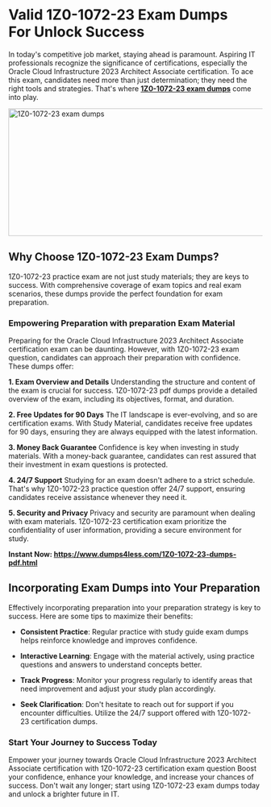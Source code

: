 <h1><strong>Valid 1Z0-1072-23 Exam Dumps For&nbsp;Unlock Success</strong></h1>
<p>In today's competitive job market, staying ahead is paramount. Aspiring IT professionals recognize the significance of certifications, especially the Oracle Cloud Infrastructure 2023 Architect Associate certification. To ace this exam, candidates need more than just determination; they need the right tools and strategies. That's where <a href="https://www.dumps4less.com/1Z0-1072-23-dumps-pdf.html"><strong>1Z0-1072-23 exam dumps</strong></a> come into play.</p>
<p><a href="https://www.dumps4less.com/1Z0-1072-23-dumps-pdf.html"><img src="https://i.ibb.co/X5n2HkL/image.png" alt="1Z0-1072-23 exam dumps" width="760" height="253" /></a></p>
<h2><strong>Why Choose 1Z0-1072-23 Exam Dumps?</strong></h2>
<p>1Z0-1072-23&nbsp;practice exam are not just study materials; they are keys to success. With comprehensive coverage of exam topics and real exam scenarios, these dumps provide the perfect foundation for exam preparation.</p>
<h3><strong>Empowering Preparation with&nbsp;preparation Exam&nbsp;Material</strong></h3>
<p>Preparing for the Oracle Cloud Infrastructure 2023 Architect Associate certification exam can be daunting. However, with 1Z0-1072-23 exam question, candidates can approach their preparation with confidence. These dumps offer:</p>
<p><strong>1. Exam Overview and Details</strong> Understanding the structure and content of the exam is crucial for success. 1Z0-1072-23&nbsp;pdf dumps provide a detailed overview of the exam, including its objectives, format, and duration.</p>
<p><strong>2. Free Updates for 90 Days</strong> The IT landscape is ever-evolving, and so are certification exams. With Study Material, candidates receive free updates for 90 days, ensuring they are always equipped with the latest information.</p>
<p><strong>3. Money Back Guarantee</strong> Confidence is key when investing in study materials. With a money-back guarantee, candidates can rest assured that their investment in exam&nbsp;questions is protected.</p>
<p><strong>4. 24/7 Support</strong> Studying for an exam doesn't adhere to a strict schedule. That's why 1Z0-1072-23&nbsp;practice question offer 24/7 support, ensuring candidates receive assistance whenever they need it.</p>
<p><strong>5. Security and Privacy</strong> Privacy and security are paramount when dealing with exam materials. 1Z0-1072-23&nbsp;certification exam prioritize the confidentiality of user information, providing a secure environment for study.</p>
<p><strong>Instant Now: <a href="https://www.dumps4less.com/1Z0-1072-23-dumps-pdf.html">https://www.dumps4less.com/1Z0-1072-23-dumps-pdf.html</a></strong></p>
<h2><strong>Incorporating Exam Dumps into Your Preparation</strong></h2>
<p>Effectively incorporating preparation&nbsp;into your preparation strategy is key to success. Here are some tips to maximize their benefits:</p>
<ul>
<li>
<p><strong>Consistent Practice</strong>: Regular practice with study guide&nbsp;exam dumps helps reinforce knowledge and improves confidence.</p>
</li>
<li>
<p><strong>Interactive Learning</strong>: Engage with the material actively, using practice questions and answers to understand concepts better.</p>
</li>
<li>
<p><strong>Track Progress</strong>: Monitor your progress regularly to identify areas that need improvement and adjust your study plan accordingly.</p>
</li>
<li>
<p><strong>Seek Clarification</strong>: Don't hesitate to reach out for support if you encounter difficulties. Utilize the 24/7 support offered with 1Z0-1072-23&nbsp;certification dumps.</p>
</li>
</ul>
<h3><strong>Start Your Journey to Success Today</strong></h3>
<p>Empower your journey towards Oracle Cloud Infrastructure 2023 Architect Associate certification with 1Z0-1072-23&nbsp;certification exam question Boost your confidence, enhance your knowledge, and increase your chances of success. Don't wait any longer; start using 1Z0-1072-23 exam dumps today and unlock a brighter future in IT.</p>
